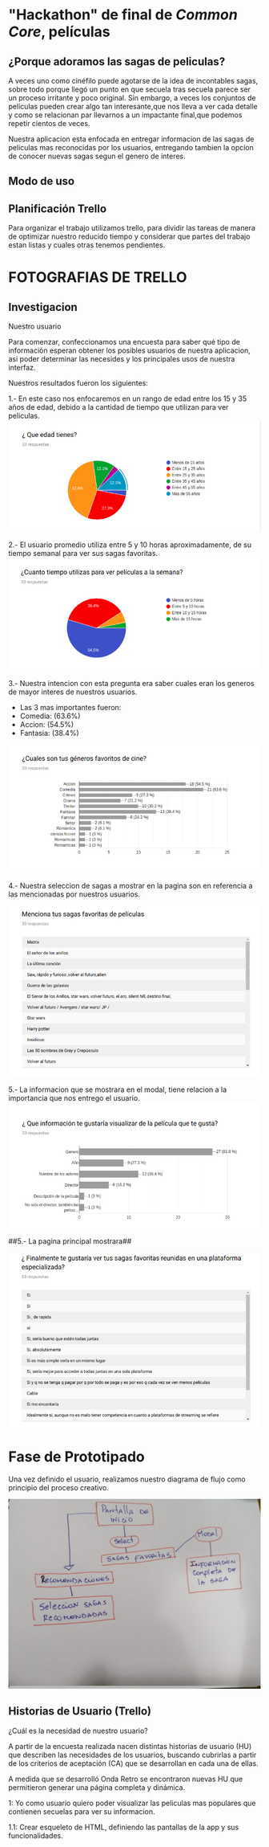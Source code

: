 # "Hackathon" de final de _Common Core_, películas


## ¿Porque adoramos las sagas de peliculas?

A veces uno como cinéfilo puede agotarse de la idea de incontables sagas, sobre todo porque llegó un punto en que secuela tras secuela parece ser un proceso irritante y poco original. Sin embargo, a veces los conjuntos de películas pueden crear algo tan interesante,que nos lleva a ver cada detalle y como se relacionan par llevarnos a un impactante final,que podemos repetir cientos de veces.

Nuestra aplicacion esta enfocada en entregar informacion de las sagas de peliculas mas reconocidas por los usuarios, entregando tambien la opcion de conocer nuevas sagas segun el genero de interes.

## Modo de uso 



## Planificación Trello ##
Para organizar el trabajo utilizamos trello, para dividir las tareas de manera de optimizar nuestro reducido tiempo y considerar que partes del trabajo estan listas y cuales otras tenemos pendientes.

# FOTOGRAFIAS DE TRELLO 

## Investigacion ##

Nuestro usuario

Para comenzar, confeccionamos una encuesta para saber qué tipo de información esperan obtener los posibles usuarios de nuestra aplicacion, asi poder determinar las necesides y los principales usos de nuestra interfaz.

Nuestros resultados fueron los siguientes:

1.- En este caso nos enfocaremos en un rango de edad entre los 15 y 35 años de edad, debido a la cantidad de tiempo que utilizan para ver peliculas.
<img src = src/img/rangoedades.png >

2.- El usuario promedio utiliza entre 5 y 10 horas aproximadamente, de su tiempo semanal para ver sus sagas favoritas.
<img src = src/img/tiempoenverpeliculas.png>

3.- Nuestra intencion con esta pregunta era saber cuales eran los generos de mayor interes de nuestros usuarios.
* Las 3 mas importantes fueron:
* Comedia: (63.6%)
* Accion: (54.5%)
* Fantasia: (38.4%) 

<img src = src/img/generos.png >

4.- Nuestra seleccion de sagas a mostrar en la pagina son en referencia a las mencionadas por nuestros usuarios.

<img src = src/img/sagasmasimport.png >

5.- La informacion que se mostrara en el modal, tiene relacion a la importancia que nos entrego el usuario.
<img src = src/img/filtro.png >

##5.- La pagina principal mostrara##

<img src = src/img/sagasenlamismapagina.png >

# Fase de Prototipado

Una vez definido el usuario, realizamos nuestro diagrama de flujo como principio del proceso creativo.

<img src = src/img/diagrama.jpeg>


## Historias de Usuario (Trello)

¿Cuál es la necesidad de nuestro usuario?

A partir de la encuesta realizada nacen distintas historias de usuario (HU) que describen las necesidades de los usuarios, buscando cubrirlas a partir de los criterios de aceptación (CA) que se desarrollan en cada una de ellas.

A medida que se desarrolló Onda Retro se encontraron nuevas HU que permitieron generar una página completa y dinámica.

1: Yo como usuario quiero poder visualizar las peliculas mas populares que contienen secuelas para ver su informacion.

1.1: Crear esqueleto de HTML, definiendo las pantallas de la app y sus funcionalidades.


